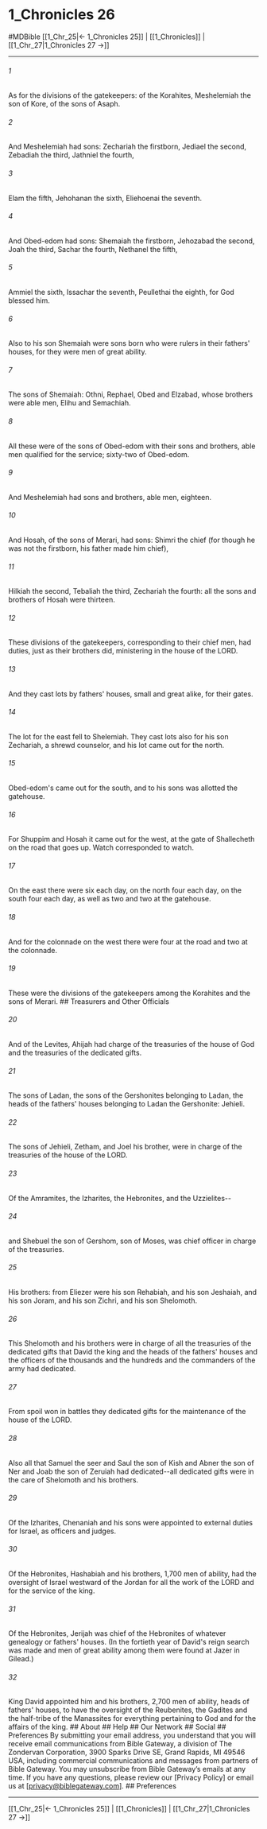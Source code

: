 # 1_Chronicles 26
#MDBible
[[1_Chr_25|← 1_Chronicles 25]] | [[1_Chronicles]] | [[1_Chr_27|1_Chronicles 27 →]]

***






###### 1 


As for the divisions of the gatekeepers: of the Korahites, Meshelemiah the son of Kore, of the sons of Asaph. 





###### 2 


And Meshelemiah had sons: Zechariah the firstborn, Jediael the second, Zebadiah the third, Jathniel the fourth, 





###### 3 


Elam the fifth, Jehohanan the sixth, Eliehoenai the seventh. 





###### 4 


And Obed-edom had sons: Shemaiah the firstborn, Jehozabad the second, Joah the third, Sachar the fourth, Nethanel the fifth, 





###### 5 


Ammiel the sixth, Issachar the seventh, Peullethai the eighth, for God blessed him. 





###### 6 


Also to his son Shemaiah were sons born who were rulers in their fathers' houses, for they were men of great ability. 





###### 7 


The sons of Shemaiah: Othni, Rephael, Obed and Elzabad, whose brothers were able men, Elihu and Semachiah. 





###### 8 


All these were of the sons of Obed-edom with their sons and brothers, able men qualified for the service; sixty-two of Obed-edom. 





###### 9 


And Meshelemiah had sons and brothers, able men, eighteen. 





###### 10 


And Hosah, of the sons of Merari, had sons: Shimri the chief (for though he was not the firstborn, his father made him chief), 





###### 11 


Hilkiah the second, Tebaliah the third, Zechariah the fourth: all the sons and brothers of Hosah were thirteen. 





###### 12 


These divisions of the gatekeepers, corresponding to their chief men, had duties, just as their brothers did, ministering in the house of the LORD. 





###### 13 


And they cast lots by fathers' houses, small and great alike, for their gates. 





###### 14 


The lot for the east fell to Shelemiah. They cast lots also for his son Zechariah, a shrewd counselor, and his lot came out for the north. 





###### 15 


Obed-edom's came out for the south, and to his sons was allotted the gatehouse. 





###### 16 


For Shuppim and Hosah it came out for the west, at the gate of Shallecheth on the road that goes up. Watch corresponded to watch. 





###### 17 


On the east there were six each day, on the north four each day, on the south four each day, as well as two and two at the gatehouse. 





###### 18 


And for the colonnade on the west there were four at the road and two at the colonnade. 





###### 19 


These were the divisions of the gatekeepers among the Korahites and the sons of Merari. ## Treasurers and Other Officials 





###### 20 


And of the Levites, Ahijah had charge of the treasuries of the house of God and the treasuries of the dedicated gifts. 





###### 21 


The sons of Ladan, the sons of the Gershonites belonging to Ladan, the heads of the fathers' houses belonging to Ladan the Gershonite: Jehieli. 





###### 22 


The sons of Jehieli, Zetham, and Joel his brother, were in charge of the treasuries of the house of the LORD. 





###### 23 


Of the Amramites, the Izharites, the Hebronites, and the Uzzielites-- 





###### 24 


and Shebuel the son of Gershom, son of Moses, was chief officer in charge of the treasuries. 





###### 25 


His brothers: from Eliezer were his son Rehabiah, and his son Jeshaiah, and his son Joram, and his son Zichri, and his son Shelomoth. 





###### 26 


This Shelomoth and his brothers were in charge of all the treasuries of the dedicated gifts that David the king and the heads of the fathers' houses and the officers of the thousands and the hundreds and the commanders of the army had dedicated. 





###### 27 


From spoil won in battles they dedicated gifts for the maintenance of the house of the LORD. 





###### 28 


Also all that Samuel the seer and Saul the son of Kish and Abner the son of Ner and Joab the son of Zeruiah had dedicated--all dedicated gifts were in the care of Shelomoth and his brothers. 





###### 29 


Of the Izharites, Chenaniah and his sons were appointed to external duties for Israel, as officers and judges. 





###### 30 


Of the Hebronites, Hashabiah and his brothers, 1,700 men of ability, had the oversight of Israel westward of the Jordan for all the work of the LORD and for the service of the king. 





###### 31 


Of the Hebronites, Jerijah was chief of the Hebronites of whatever genealogy or fathers' houses. (In the fortieth year of David's reign search was made and men of great ability among them were found at Jazer in Gilead.) 





###### 32 


King David appointed him and his brothers, 2,700 men of ability, heads of fathers' houses, to have the oversight of the Reubenites, the Gadites and the half-tribe of the Manassites for everything pertaining to God and for the affairs of the king. ## About ## Help ## Our Network ## Social ## Preferences By submitting your email address, you understand that you will receive email communications from Bible Gateway, a division of The Zondervan Corporation, 3900 Sparks Drive SE, Grand Rapids, MI 49546 USA, including commercial communications and messages from partners of Bible Gateway. You may unsubscribe from Bible Gateway&rsquo;s emails at any time. If you have any questions, please review our [Privacy Policy] or email us at [privacy@biblegateway.com]. ## Preferences

***

[[1_Chr_25|← 1_Chronicles 25]] | [[1_Chronicles]] | [[1_Chr_27|1_Chronicles 27 →]]
